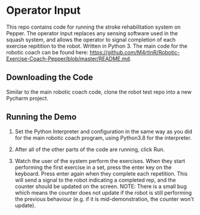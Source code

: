 # Operator Input
This repo contains code for running the stroke rehabilitation system on Pepper. The operator input replaces any sensing software used in the squash system, and allows the operator to signal completion of each exercise repitition to the robot. Written in Python 3. The main code for the robotic coach can be found here: https://github.com/M4rtinR/Robotic-Exercise-Coach-Pepper/blob/master/README.md.

## Downloading the Code
Similar to the main robotic coach code, clone the robot test repo into a new Pycharm project. 

## Running the Demo
1. Set the Python Interpreter and configuration in the same way as you did for the main robotic coach program, using Python3.8 for the interpreter.

2. After all of the other parts of the code are running, click Run.

3. Watch the user of the system perform the exercises. When they start performing the first exercise in a set, press the enter key on the keyboard. Press enter again when they complete each repetition. This will send a signal to the robot indicating a completed rep, and the counter should be updated on the screen. NOTE: There is a small bug which means the counter does not update if the robot is still performing the previous behaviour (e.g. if it is mid-demonstration, the counter won't update).
